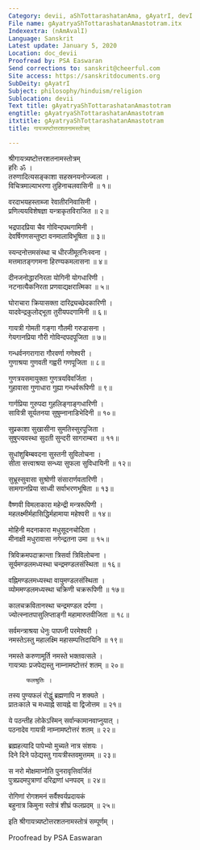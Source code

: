 ```yaml
---
Category: devii, aShTottarashatanAma, gAyatrI, devI
File name: gAyatryaShTottarashatanAmastotram.itx
Indexextra: (nAmAvalI)
Language: Sanskrit
Latest update: January 5, 2020
Location: doc_devii
Proofread by: PSA Easwaran
Send corrections to: sanskrit@cheerful.com
Site access: https://sanskritdocuments.org
SubDeity: gAyatrI
Subject: philosophy/hinduism/religion
Sublocation: devii
Text title: gAyatryaShTottarashatanAmastotram
engtitle: gAyatryaShTottarashatanAmastotram
itxtitle: gAyatryaShTottarashatanAmastotram
title: गायत्र्यष्टोत्तरशतनामस्तोत्रम्

---
```

  
 श्रीगायत्र्यष्टोत्तरशतनामस्तोत्रम्   
हरिः ॐ ।  
तरुणादित्यसङ्काशा सहस्रनयनोज्ज्वला ।  
विचित्रमाल्याभरणा तुहिनाचलवासिनी ॥ १॥  
  
वरदाभयहस्ताब्जा रेवातीरनिवासिनी ।  
प्रणित्ययविशेषज्ञा यन्त्राकृतविराजित ॥ २॥  
  
भद्रपादप्रिया चैव गोविन्दपथगामिनी ।  
देवर्षिगणसन्तुष्टा वनमालाविभूषिता ॥ ३॥  
  
स्यन्दनोत्तमसंस्था च धीरजीमूतनिःस्वना ।  
मत्तमातङ्गगमना हिरण्यकमलासना ॥ ४॥  
  
दीनजनोद्धारनिरता योगिनी योगधारिणी ।  
नटनात्यैकनिरता प्रणवाद्यक्षरात्मिका ॥ ५॥  
  
घोराचारा क्रियासक्ता दारिद्र्यच्छेदकारिणी ।  
यादवेन्द्रकुलोद्भूता तुरीयपदगामिनी ॥ ६॥  
  
गायत्री गोमती गङ्गा गौतमी गरुडासना ।  
गेयगानप्रिया गौरी गोविन्दपदपूजिता ॥ ७॥  
  
गन्धर्वनगरागारा गौरवर्णा गणेश्वरी ।  
गुणाश्रया गुणवती गह्वरी गणपूजिता ॥ ८॥  
  
गुणत्रयसमायुक्ता गुणत्रयविवर्जिता ।  
गुहावासा गुणाधारा गुह्या गन्धर्वरूपिणी ॥ ९॥  
  
गार्गप्रिया गुरुपदा गुहलिङ्गाङ्गधारिणी ।  
सावित्री सूर्यतनया सुषुम्नानाडिभेदिनी ॥ १०॥  
  
सुप्रकाशा सुखासीना सुमतिस्सुरपूजिता ।  
सुषुप्त्यवस्था सुदती सुन्दरी सागराम्बरा ॥ ११॥  
  
सुधांशुबिम्बवदना सुस्तनी सुविलोचना ।  
सीता सत्त्वाश्रया सन्ध्या सुफला सुविधायिनी ॥ १२॥  
  
सुभ्रूस्सुवासा सुश्रोणी संसारार्णवतारिणी ।  
सामगानप्रिया साध्वी सर्वाभरणभूषिता ॥ १३॥  
  
वैष्णवी विमलाकारा महेन्द्री मन्त्ररूपिणी ।  
महलक्ष्मीर्महासिद्धिर्महामाया महेश्वरी ॥ १४॥  
  
मोहिनी मदनाकारा मधुसूदनचोदिता ।  
मीनाक्षी मधुरावासा नगेन्द्रतना उमा ॥ १५॥  
  
त्रिविक्रमपदाक्रान्ता त्रिसर्वा त्रिविलोचना ।  
सूर्यमण्डलमध्यस्था चन्द्रमण्डलसंस्थिता ॥ १६॥  
  
वह्निमण्डलमध्यस्था वायुमण्डलसंस्थिता ।  
व्योममण्डलमध्यस्था चक्रिणी चक्ररूपिणी ॥ १७॥  
  
कालचक्रवितानस्था चन्द्रमण्डल दर्पणा ।  
ज्योत्स्नातपासुलिप्ताङ्गी महामारुतवीजिता ॥ १८॥  
  
सर्वमन्त्राश्रया धेनुः पापघ्नी परमेश्वरी ।  
नमस्तेऽस्तु महालक्ष्मि महासम्पत्तिदायिनि ॥ १९॥  
  
नमस्ते करुणामूर्ति नमस्ते भक्तवत्सले ।  
गायत्र्याः प्रजपेद्यस्तु नाम्नामष्टोत्तरं शतम् ॥ २०॥  
  
         फलश्रुतिः ।  
तस्य पुण्यफलं रोद्धुं ब्रह्मणापि न शक्यते ।  
प्रातःकाले च मध्याह्ने सायह्ने वा द्विजोत्तम ॥ २१॥  
  
ये पठन्तीह लोकेऽस्मिन् सर्वान्कामानवाप्नुयात् ।  
पठनादेव गायत्री नाम्नामष्टोत्तरं शतम् ॥ २२॥  
  
ब्रह्महत्यादि पापेभ्यो मुच्यते नात्र संशयः ।  
दिने दिने पठेद्यस्तु गायत्रीस्तवमुत्तमम् ॥ २३॥  
  
स नरो मोक्षमाप्नोति पुनरावृत्तिवर्जितं  
पुत्रप्रदमपुत्राणां दरिद्राणां धनपदम् ॥ २४॥  
  
रोगिणां रोगशमनं सर्वैश्वर्यप्रदायकं  
बहुनात्र किमुना स्तोत्रं शीघ्रं फलप्रदम् ॥ २५॥  
  
इति श्रीगायत्र्यष्टोत्तरशतनामस्तोत्रं सम्पूर्णम् ।  
  
Proofread by PSA Easwaran  
  
